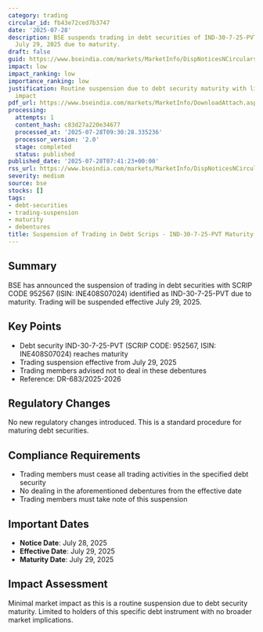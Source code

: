 ```yaml
---
category: trading
circular_id: fb43e72ced7b3747
date: '2025-07-28'
description: BSE suspends trading in debt securities of IND-30-7-25-PVT effective
  July 29, 2025 due to maturity.
draft: false
guid: https://www.bseindia.com/markets/MarketInfo/DispNoticesNCirculars.aspx?Noticeid={068621F8-CA0C-445D-A51A-2970DB15C73F}&noticeno=20250728-7&dt=07/28/2025&icount=7&totcount=13&flag=0
impact: low
impact_ranking: low
importance_ranking: low
justification: Routine suspension due to debt security maturity with limited market
  impact
pdf_url: https://www.bseindia.com/markets/MarketInfo/DownloadAttach.aspx?id=20250728-7&attachedId=
processing:
  attempts: 1
  content_hash: c83d27a220e34677
  processed_at: '2025-07-28T09:30:28.335236'
  processor_version: '2.0'
  stage: completed
  status: published
published_date: '2025-07-28T07:41:23+00:00'
rss_url: https://www.bseindia.com/markets/MarketInfo/DispNoticesNCirculars.aspx?Noticeid={068621F8-CA0C-445D-A51A-2970DB15C73F}&noticeno=20250728-7&dt=07/28/2025&icount=7&totcount=13&flag=0
severity: medium
source: bse
stocks: []
tags:
- debt-securities
- trading-suspension
- maturity
- debentures
title: Suspension of Trading in Debt Scrips - IND-30-7-25-PVT Maturity
---
```


## Summary

BSE has announced the suspension of trading in debt securities with SCRIP CODE 952567 (ISIN: INE408S07024) identified as IND-30-7-25-PVT due to maturity. Trading will be suspended effective July 29, 2025.

## Key Points

- Debt security IND-30-7-25-PVT (SCRIP CODE: 952567, ISIN: INE408S07024) reaches maturity
- Trading suspension effective from July 29, 2025
- Trading members advised not to deal in these debentures
- Reference: DR-683/2025-2026

## Regulatory Changes

No new regulatory changes introduced. This is a standard procedure for maturing debt securities.

## Compliance Requirements

- Trading members must cease all trading activities in the specified debt security
- No dealing in the aforementioned debentures from the effective date
- Trading members must take note of this suspension

## Important Dates

- **Notice Date**: July 28, 2025
- **Effective Date**: July 29, 2025
- **Maturity Date**: July 29, 2025

## Impact Assessment

Minimal market impact as this is a routine suspension due to debt security maturity. Limited to holders of this specific debt instrument with no broader market implications.